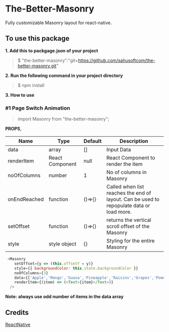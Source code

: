 # The-Better-Masonry

Fully customizable Masonry layout for react-native.

## To use this package

**1. Add this to packgage.json of your project**

> $ "the-better-masonry":"git+https://github.com/sahusoftcom/the-better-masonry.git"

**2. Run the following command in your project directory**

> $ npm install

**3. How to use**

### #1 Page Switch Animation

> import Masonry from "the-better-masonry";

**PROPS**,

| Name               | Type            | Default | Description                                                                             |
| ------------------ | --------------- | ------- | --------------------------------------------------------------------------------------- |
| data               | array           |   []    | Input Data                                                                              |
| renderItem         | React Component | null    | React Component to render the item                                                      |
| noOfColumns        | number          |    1    | No of columns in Masonry                                                                |
| onEndReached       | function        | ()=>{}  | Called when list reaches the end of layout. Can be used to repopulate data or load more.|
| setOffset          | function        | ()=>{}  | returns the vertical scroll offset of the Masonry                                       |
| style              | style object    |   {}    | Styling for the entire Masonry                                                          |



```javascript
 <Masonry
    setOffset={y => (this.offsetY = y)}
    style={{ backgroundColor: this.state.backgroundColor }}
    noOfColumns={3}
    data={['Apple','Mango','Guava','Pineapple','Raisins','Grapes','Pomegranate']}
    renderItem={(item) => (<Text>{item}</Text>)}
  />
```
**Note:**
**always use odd number of items in the data array**

## Credits

[ReactNative](https://facebook.github.io/react-native/)
